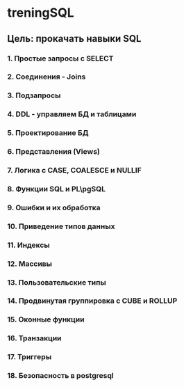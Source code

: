 # treningSQL
## Цель: прокачать навыки SQL 
### 1. Простые запросы с SELECT
### 2. Соединения - Joins
### 3. Подзапросы
### 4. DDL - управляем БД и таблицами
### 5. Проектирование БД
### 6. Представления (Views)
### 7. Логика с CASE, COALESCE и NULLIF
### 8. Функции SQL и PL\pgSQL
### 9. Ошибки и их обработка
### 10. Приведение типов данных
### 11. Индексы
### 12. Массивы
### 13. Пользовательские типы
### 14. Продвинутая группировка с CUBE и ROLLUP
### 15. Оконные функции
### 16. Транзакции
### 17. Триггеры
### 18. Безопасность в postgresql




